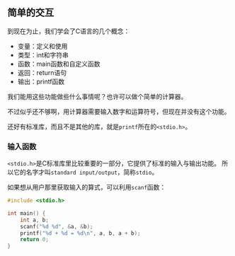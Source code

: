 ## 简单的交互

到现在为止，我们学会了C语言的几个概念：

- 变量：定义和使用
- 类型：int和字符串
- 函数：main函数和自定义函数
- 返回：return语句
- 输出：printf函数

我们能用这些功能做些什么事情呢？也许可以做个简单的计算器。

不过似乎还不够啊，用计算器需要输入数字和运算符号，但现在并没有这个功能。

还好有标准库，而且不是其他的库，就是`printf`所在的`<stdio.h>`。


### 输入函数

`<stdio.h>`是C标准库里比较重要的一部分，它提供了标准的输入与输出功能。
所以它的名字才叫`standard input/output`，简称`stdio`。

如果想从用户那里获取输入的算式，可以利用`scanf`函数：

```c
#include <stdio.h>

int main() {
    int a, b;
    scanf("%d %d", &a, &b);
    printf("%d + %d = %d\n", a, b, a + b);
    return 0;
}
```